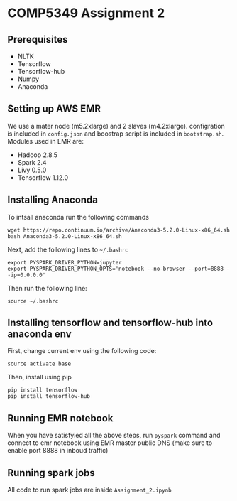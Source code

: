 # COMP5349 Assignment 2
## Prerequisites
- NLTK
- Tensorflow
- Tensorflow-hub
- Numpy
- Anaconda
## Setting up AWS EMR
We use a mater node (m5.2xlarge) and 2 slaves (m4.2xlarge). configration is included in `config.json` and boostrap script is included in `bootstrap.sh`. Modules used in EMR are:
- Hadoop 2.8.5
- Spark 2.4
- Livy 0.5.0
- Tensorflow 1.12.0

## Installing Anaconda
To intsall anaconda run the following commands
```
wget https://repo.continuum.io/archive/Anaconda3-5.2.0-Linux-x86_64.sh
bash Anaconda3-5.2.0-Linux-x86_64.sh
```
Next, add the following lines to `~/.bashrc`
```
export PYSPARK_DRIVER_PYTHON=jupyter
export PYSPARK_DRIVER_PYTHON_OPTS='notebook --no-browser --port=8888 --ip=0.0.0.0'
```
Then run the following line:
```
source ~/.bashrc
```
## Installing tensorflow and tensorflow-hub into anaconda env
First, change current env using the following code:
```
source activate base
```
Then, install using pip
```
pip install tensorflow
pip install tensorflow-hub
```
## Running EMR notebook
When you have satisfyied all the above steps, run `pyspark` command and connect to emr notebook using EMR master public DNS (make sure to enable port 8888 in inboud traffic)
## Running spark jobs
All code to run spark jobs are inside `Assignment_2.ipynb`

